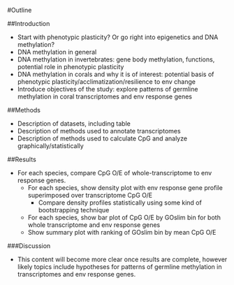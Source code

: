 #Outline

##Introduction

- Start with phenotypic plasticity? Or go right into epigenetics and DNA methylation?
- DNA methylation in general
- DNA methylation in invertebrates: gene body methylation, functions, potential role in phenotypic plasticity
- DNA methylation in corals and why it is of interest: potential basis of phenotypic plasticity/acclimatization/resilience to env change
- Introduce objectives of the study: explore patterns of germline methylation in coral transcriptomes and env response genes

##Methods

- Description of datasets, including table
- Description of methods used to annotate transcriptomes
- Description of methods used to calculate CpG and analyze graphically/statistically

##Results

- For each species, compare CpG O/E of whole-transcriptome to env response genes. 
    - For each species, show density plot with env response gene profile superimposed over transcriptome CpG O/E
      - Compare density profiles statistically using some kind of bootstrapping technique
  - For each species, show bar plot of CpG O/E by GOslim bin for both whole transcriptome and env response genes
  - Show summary plot with ranking of GOslim bin by mean CpG O/E

###Discussion

- This content will become more clear once results are complete, however likely topics include hypotheses for patterns of germline methylation in transcriptomes and env response genes.

